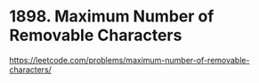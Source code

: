 # 1898. Maximum Number of Removable Characters

https://leetcode.com/problems/maximum-number-of-removable-characters/